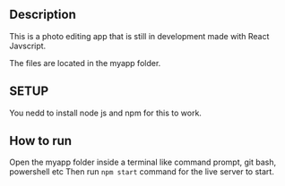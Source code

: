 ## Description
This is a photo editing app that is still in development made with React Javscript.

The files are located in the myapp folder.

## SETUP
You nedd to install node js and npm for this to work.

## How to run
Open the myapp folder inside a terminal like command prompt, git bash, powershell etc
Then run `npm start` command for the live server to start.